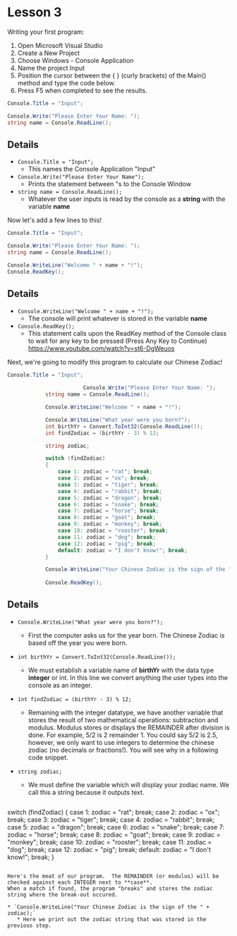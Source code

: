 # Lesson 3

Writing your first program:

1. Open Microsoft Visual Studio
2. Create a New Project
3. Choose Windows - Console Application
4. Name the project Input
5. Position the cursor between the { } (curly brackets) of the Main() method and type the code below.
6. Press F5 when completed to see the results.

```C#
Console.Title = "Input";

Console.Write("Please Enter Your Name: ");
string name = Console.ReadLine();

```

## Details

* `Console.Title = "Input";`
    * This names the Console Application "Input"
* `Console.Write("Please Enter Your Name");`
    * Prints the statement between "s to the Console Window
* `string name = Console.ReadLine();`
    * Whatever the user inputs is read by the console as a **string** with the variable **name**
    
    
Now let's add a few lines to this!


    
```C#
Console.Title = "Input";

Console.Write("Please Enter Your Name: ");
string name = Console.ReadLine();

Console.WriteLine("Welcome " + name + "!");
Console.ReadKey();

```
## Details
* `Console.WriteLine("Welcome " + name + "!");`
  * The console will print whatever is stored in the variable **name**
* `Console.ReadKey();`
  * This statement calls upon the ReadKey method of the Console class to wait for any key to be pressed (Press Any Key to Continue)
    https://www.youtube.com/watch?v=st6-DgWeuos
    
Next, we're going to modify this program to calculate our Chinese Zodiac!
    
```C#
Console.Title = "Input";
     
                        Console.Write("Please Enter Your Name: ");
            string name = Console.ReadLine();

            Console.WriteLine("Welcome " + name + "!");

            Console.WriteLine("What year were you born?");
            int birthYr = Convert.ToInt32(Console.ReadLine());
            int findZodiac = (birthYr - 3) % 12;

            string zodiac;

            switch (findZodiac)
            {
                case 1: zodiac = "rat"; break;
                case 2: zodiac = "ox"; break;
                case 3: zodiac = "tiger"; break;
                case 4: zodiac = "rabbit"; break;
                case 5: zodiac = "dragon"; break;
                case 6: zodiac = "snake"; break;
                case 7: zodiac = "horse"; break;
                case 8: zodiac = "goat"; break;
                case 9: zodiac = "monkey"; break;
                case 10: zodiac = "rooster"; break;
                case 11: zodiac = "dog"; break;
                case 12: zodiac = "pig"; break;
                default: zodiac = "I don't know!"; break;
            }

            Console.WriteLine("Your Chinese Zodiac is the sign of the " + zodiac);
            
            Console.ReadKey();

```
## Details
* `Console.WriteLine("What year were you born?");`
  * First the computer asks us for the year born. The Chinese Zodiac is based off the year you were born.
* `int birthYr = Convert.ToInt32(Console.ReadLine());`
  * We must establish a variable name of **birthYr** with the data type **integer** or int.  In this line we convert anything the user types into the console as an integer.  
* `int findZodiac = (birthYr - 3) % 12;`
   * Remaining with the integer datatype, we have another variable that stores the result of two mathematical operations: subtraction and modulus.  Modulus stores or displays the REMAINDER after division is done.  For example, 5/2 is 2 remainder 1.  You could say 5/2 is 2.5, however, we only want to use integers to determine the chinese zodiac (no decimals or fractions!).  You will see why in a following code snippet.
* `string zodiac;`
   * We must define the variable which will display your zodiac name.  We call this a string because it outputs text.
   
   ```C#
switch (findZodiac)
            {
                case 1: zodiac = "rat"; break;
                case 2: zodiac = "ox"; break;
                case 3: zodiac = "tiger"; break;
                case 4: zodiac = "rabbit"; break;
                case 5: zodiac = "dragon"; break;
                case 6: zodiac = "snake"; break;
                case 7: zodiac = "horse"; break;
                case 8: zodiac = "goat"; break;
                case 9: zodiac = "monkey"; break;
                case 10: zodiac = "rooster"; break;
                case 11: zodiac = "dog"; break;
                case 12: zodiac = "pig"; break;
                default: zodiac = "I don't know!"; break;
            }
```

Here's the meat of our program.  The REMAINDER (or modulus) will be checked against each INTEGER next to **case**.  
When a match if found, the program "breaks" and stores the zodiac string where the break-out occured.
            
* `Console.WriteLine("Your Chinese Zodiac is the sign of the " + zodiac);`
   * Here we print out the zodiac string that was stored in the previous step.

   
